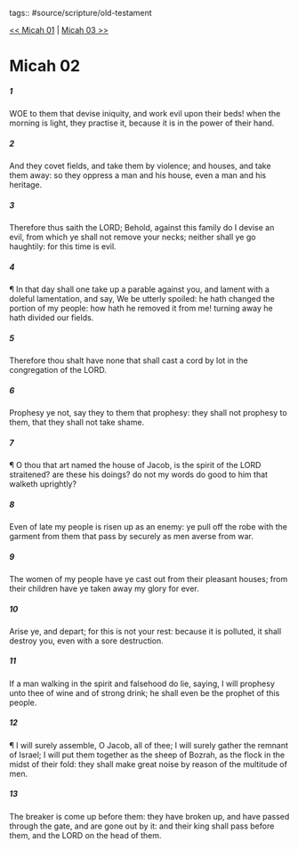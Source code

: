 tags:: #source/scripture/old-testament

[<< Micah 01](source/scripture/old-testament/33_Micah/Micah_01.md) | [Micah 03 >>](source/scripture/old-testament/33_Micah/Micah_03.md)

# Micah 02

##### 1

WOE to them that devise iniquity, and work evil upon their beds! when the morning is light, they practise it, because it is in the power of their hand.

##### 2

And they covet fields, and take them by violence; and houses, and take them away: so they oppress a man and his house, even a man and his heritage.

##### 3

Therefore thus saith the LORD; Behold, against this family do I devise an evil, from which ye shall not remove your necks; neither shall ye go haughtily: for this time is evil.

##### 4

¶ In that day shall one take up a parable against you, and lament with a doleful lamentation, and say, We be utterly spoiled: he hath changed the portion of my people: how hath he removed it from me! turning away he hath divided our fields.

##### 5

Therefore thou shalt have none that shall cast a cord by lot in the congregation of the LORD.

##### 6

Prophesy ye not, say they to them that prophesy: they shall not prophesy to them, that they shall not take shame.

##### 7

¶ O thou that art named the house of Jacob, is the spirit of the LORD straitened? are these his doings? do not my words do good to him that walketh uprightly?

##### 8

Even of late my people is risen up as an enemy: ye pull off the robe with the garment from them that pass by securely as men averse from war.

##### 9

The women of my people have ye cast out from their pleasant houses; from their children have ye taken away my glory for ever.

##### 10

Arise ye, and depart; for this is not your rest: because it is polluted, it shall destroy you, even with a sore destruction.

##### 11

If a man walking in the spirit and falsehood do lie, saying, I will prophesy unto thee of wine and of strong drink; he shall even be the prophet of this people.

##### 12

¶ I will surely assemble, O Jacob, all of thee; I will surely gather the remnant of Israel; I will put them together as the sheep of Bozrah, as the flock in the midst of their fold: they shall make great noise by reason of the multitude of men.

##### 13

The breaker is come up before them: they have broken up, and have passed through the gate, and are gone out by it: and their king shall pass before them, and the LORD on the head of them.
